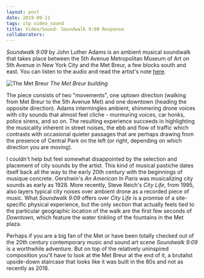 ```yaml
---
layout: post
date: 2019-09-11
tags: itp video_sound
title: Video/Sound- Soundwalk 9:09 Response
collaborators:
---
```


*Soundwalk 9:09* by John Luther Adams is an ambient musical soundwalk that takes place between the 5th Avenue Metropolitan Museum of Art on 5th Avenue in New York City and the Met Breur, a few blocks south and east. You can listen to the audio and read the artist's note [here](https://www.metmuseum.org/events/programs/met-live-arts/soundwalk).

![The Met Breur](https://www.metmuseum.org/-/media/images/visit/plan-your-visit/individual-locations/breuer/locations_breuer_1520x1520.jpg?la=en&hash=5E31C0226D0A8CB3F76FCFD9C12D07636D996646)
*The Met Breur building*

The piece consists of two "movements", one uptown direction (walking from Met Breur to the 5th Avenue Met) and one downtown (heading the opposite direction). Adams intermingles ambient, shimmering drone voices with city sounds that almost feel cliche - murmuring voices, car honks, police sirens, and so on. The resulting experience succeeds in highlighting the musicality inherent in street noises, the ebb and flow of traffic which contrasts with occasional  quieter passages that are perhaps drawing from the presence of Central Park on the left (or right, depending on which direction you are moving).

I couldn't help but feel somewhat disappointed by the selection and placement of city sounds by the artist. This kind of musical pastiche dates itself back all the way to the early 20th century with the beginnings of musique concrete. Gershwin's *An American In Paris* was musicalizing city sounds as early as 1928. More recently, Steve Reich's *City Life*, from 1995, also layers typical city noises over ambient drone as a recorded piece of music. What *Soundwalk 9:09* offers over *City Life* is a promise of a site-specific physical experience, but the only section that actually feels tied to the particular geographic location of the walk are the first few seconds of *Downtown*, which feature the water tinkling of the fountains in the Met plaza.

Perhaps if you are a big fan of the Met or have been totally checked out of the 20th century contemporary music and sound art scene *Soundwalk 9:09* is a worthwhile adventure. But on top of the relatively uninspired composition you'll have to look at the Met Breur at the end of it, a brutalist upside-down staircase that looks like it was built in the 80s and not as recently as 2016. 
